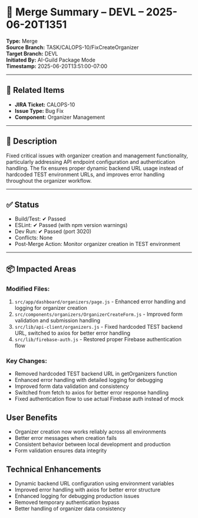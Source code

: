 # 🔄 Merge Summary – DEVL – 2025-06-20T1351

**Type:** Merge  
**Source Branch:** TASK/CALOPS-10/FixCreateOrganizer  
**Target Branch:** DEVL  
**Initiated By:** AI-Guild Package Mode  
**Timestamp:** 2025-06-20T13:51:00-07:00

---

## 📌 Related Items

- **JIRA Ticket:** CALOPS-10
- **Issue Type:** Bug Fix
- **Component:** Organizer Management

---

## 📝 Description

Fixed critical issues with organizer creation and management functionality, particularly addressing API endpoint configuration and authentication handling. The fix ensures proper dynamic backend URL usage instead of hardcoded TEST environment URLs, and improves error handling throughout the organizer workflow.

---

## ✅ Status

- Build/Test: ✔ Passed  
- ESLint: ✔ Passed (with npm version warnings)
- Dev Run: ✔ Passed (port 3020)
- Conflicts: None  
- Post-Merge Action: Monitor organizer creation in TEST environment

---

## 📦 Impacted Areas

### Modified Files:
1. `src/app/dashboard/organizers/page.js` - Enhanced error handling and logging for organizer creation
2. `src/components/organizers/OrganizerCreateForm.js` - Improved form validation and submission handling
3. `src/lib/api-client/organizers.js` - Fixed hardcoded TEST backend URL, switched to axios for better error handling
4. `src/lib/firebase-auth.js` - Restored proper Firebase authentication flow

### Key Changes:
- Removed hardcoded TEST backend URL in getOrganizers function
- Enhanced error handling with detailed logging for debugging
- Improved form data validation and consistency
- Switched from fetch to axios for better error response handling
- Fixed authentication flow to use actual Firebase auth instead of mock

## User Benefits
- Organizer creation now works reliably across all environments
- Better error messages when creation fails
- Consistent behavior between local development and production
- Form validation ensures data integrity

## Technical Enhancements
- Dynamic backend URL configuration using environment variables
- Improved error handling with axios for better error structure
- Enhanced logging for debugging production issues
- Removed temporary authentication bypass
- Better handling of organizer data consistency